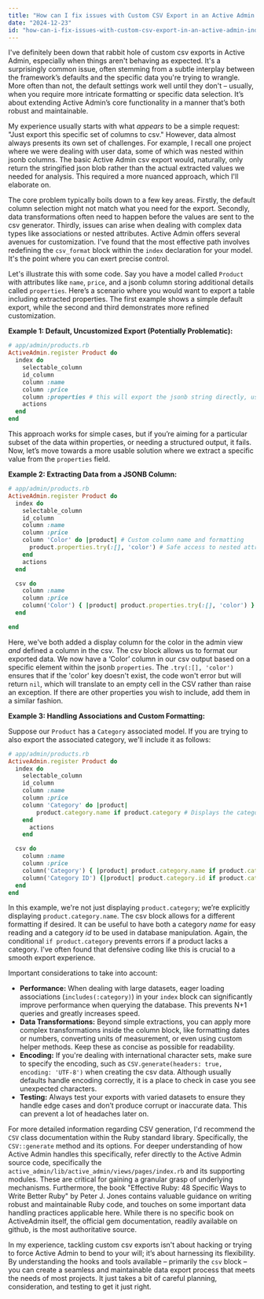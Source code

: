 ```yaml
---
title: "How can I fix issues with Custom CSV Export in an Active Admin Index Page?"
date: "2024-12-23"
id: "how-can-i-fix-issues-with-custom-csv-export-in-an-active-admin-index-page"
---
```


 I've definitely been down that rabbit hole of custom csv exports in Active Admin, especially when things aren't behaving as expected. It's a surprisingly common issue, often stemming from a subtle interplay between the framework’s defaults and the specific data you're trying to wrangle. More often than not, the default settings work well until they don't – usually, when you require more intricate formatting or specific data selection. It’s about extending Active Admin’s core functionality in a manner that’s both robust and maintainable.

My experience usually starts with what *appears* to be a simple request: "Just export this specific set of columns to csv." However, data almost always presents its own set of challenges. For example, I recall one project where we were dealing with user data, some of which was nested within jsonb columns. The basic Active Admin csv export would, naturally, only return the stringified json blob rather than the actual extracted values we needed for analysis. This required a more nuanced approach, which I'll elaborate on.

The core problem typically boils down to a few key areas. Firstly, the default column selection might not match what you need for the export. Secondly, data transformations often need to happen before the values are sent to the csv generator. Thirdly, issues can arise when dealing with complex data types like associations or nested attributes. Active Admin offers several avenues for customization. I've found that the most effective path involves redefining the `csv_format` block within the `index` declaration for your model. It's the point where you can exert precise control.

Let's illustrate this with some code. Say you have a model called `Product` with attributes like `name`, `price`, and a jsonb column storing additional details called `properties`. Here’s a scenario where you would want to export a table including extracted properties. The first example shows a simple default export, while the second and third demonstrates more refined customization.

**Example 1: Default, Uncustomized Export (Potentially Problematic):**

```ruby
# app/admin/products.rb
ActiveAdmin.register Product do
  index do
    selectable_column
    id_column
    column :name
    column :price
    column :properties # this will export the jsonb string directly, usually not ideal
    actions
  end
end
```

This approach works for simple cases, but if you’re aiming for a particular subset of the data within properties, or needing a structured output, it fails. Now, let’s move towards a more usable solution where we extract a specific value from the `properties` field.

**Example 2: Extracting Data from a JSONB Column:**

```ruby
# app/admin/products.rb
ActiveAdmin.register Product do
  index do
    selectable_column
    id_column
    column :name
    column :price
    column 'Color' do |product| # Custom column name and formatting
      product.properties.try(:[], 'color') # Safe access to nested attribute
    end
    actions
  end

  csv do
    column :name
    column :price
    column('Color') { |product| product.properties.try(:[], 'color') }
  end

end
```

Here, we've both added a display column for the color in the admin view *and* defined a column in the csv. The csv block allows us to format our exported data. We now have a ‘Color’ column in our csv output based on a specific element within the jsonb `properties`. The `.try(:[], 'color')` ensures that if the 'color' key doesn't exist, the code won't error but will return `nil`, which will translate to an empty cell in the CSV rather than raise an exception. If there are other properties you wish to include, add them in a similar fashion.

**Example 3: Handling Associations and Custom Formatting:**

Suppose our `Product` has a `Category` associated model. If you are trying to also export the associated category, we'll include it as follows:

```ruby
# app/admin/products.rb
ActiveAdmin.register Product do
  index do
    selectable_column
    id_column
    column :name
    column :price
    column 'Category' do |product|
        product.category.name if product.category # Displays the category name
    end
      actions
    end

  csv do
    column :name
    column :price
    column('Category') { |product| product.category.name if product.category } # Uses the name of the category
    column('Category ID') {|product| product.category.id if product.category} # Uses the ID of the category
  end
end
```

In this example, we're not just displaying `product.category`; we’re explicitly displaying `product.category.name`. The csv block allows for a different formatting if desired. It can be useful to have both a category *name* for easy reading and a category *id* to be used in database manipulation. Again, the conditional `if product.category` prevents errors if a product lacks a category. I've often found that defensive coding like this is crucial to a smooth export experience.

Important considerations to take into account:

*   **Performance:** When dealing with large datasets, eager loading associations (`includes(:category)`) in your `index` block can significantly improve performance when querying the database. This prevents N+1 queries and greatly increases speed.
*   **Data Transformations:** Beyond simple extractions, you can apply more complex transformations inside the column block, like formatting dates or numbers, converting units of measurement, or even using custom helper methods. Keep these as concise as possible for readability.
*   **Encoding:** If you're dealing with international character sets, make sure to specify the encoding, such as `CSV.generate(headers: true, encoding: 'UTF-8')` when creating the csv data. Although usually defaults handle encoding correctly, it is a place to check in case you see unexpected characters.
*   **Testing:** Always test your exports with varied datasets to ensure they handle edge cases and don’t produce corrupt or inaccurate data. This can prevent a lot of headaches later on.

For more detailed information regarding CSV generation, I'd recommend the `CSV` class documentation within the Ruby standard library. Specifically, the `CSV::generate` method and its options. For deeper understanding of how Active Admin handles this specifically, refer directly to the Active Admin source code, specifically the `active_admin/lib/active_admin/views/pages/index.rb` and its supporting modules. These are critical for gaining a granular grasp of underlying mechanisms. Furthermore, the book "Effective Ruby: 48 Specific Ways to Write Better Ruby" by Peter J. Jones contains valuable guidance on writing robust and maintainable Ruby code, and touches on some important data handling practices applicable here. While there is no specific book on ActiveAdmin itself, the official gem documentation, readily available on github, is the most authoritative source.

In my experience, tackling custom csv exports isn't about hacking or trying to force Active Admin to bend to your will; it’s about harnessing its flexibility. By understanding the hooks and tools available – primarily the `csv` block – you can create a seamless and maintainable data export process that meets the needs of most projects. It just takes a bit of careful planning, consideration, and testing to get it just right.
